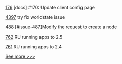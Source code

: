 
[176](https://github.com/hyperledger/iroha-2-docs/pull/176) [docs] #170: Update client config page

[4397](https://github.com/hyperledger/besu/pull/4397) try fix worldstate issue

[488](https://github.com/hyperledger/cello/pull/488) [#issue-487]Modify the request to create a node

[762](https://github.com/hyperledger/fabric-docs-i18n/pull/762) RU running apps to 2.5

[761](https://github.com/hyperledger/fabric-docs-i18n/pull/761) RU running apps to 2.4


[See more >>>](https://start-here.hyperledger.org/pull-requests)
